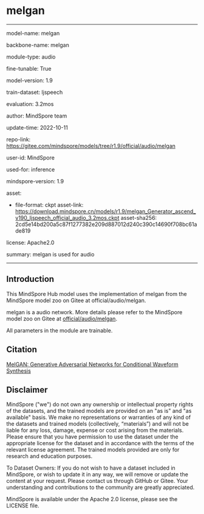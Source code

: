 # melgan

---

model-name: melgan

backbone-name: melgan

module-type: audio

fine-tunable: True

model-version: 1.9

train-dataset: ljspeech

evaluation: 3.2mos

author: MindSpore team

update-time: 2022-10-11

repo-link: <https://gitee.com/mindspore/models/tree/r1.9/official/audio/melgan>

user-id: MindSpore

used-for: inference

mindspore-version: 1.9

asset:

-
    file-format: ckpt
    asset-link: <https://download.mindspore.cn/models/r1.9/melgan_Generator_ascend_v190_ljspeech_official_audio_3.2mos.ckpt>
    asset-sha256: 2cd5e14bd200a5c87f1277382e209d887012d240c390c14690f708bc61ade819

license: Apache2.0

summary: melgan is used for audio

---

## Introduction

This MindSpore Hub model uses the implementation of melgan from the MindSpore model zoo on Gitee at official/audio/melgan.

melgan is a audio network. More details please refer to the MindSpore model zoo on Gitee at [official/audio/melgan](https://gitee.com/mindspore/models/blob/r1.9/official/audio/melgan/README.md).

All parameters in the module are trainable.

## Citation

[MelGAN: Generative Adversarial Networks for Conditional Waveform Synthesis](https://arxiv.org/pdf/1910.06711.pdf)

## Disclaimer

MindSpore ("we") do not own any ownership or intellectual property rights of the datasets, and the trained models are provided on an "as is" and "as available" basis. We make no representations or warranties of any kind of the datasets and trained models (collectively, “materials”) and will not be liable for any loss, damage, expense or cost arising from the materials. Please ensure that you have permission to use the dataset under the appropriate license for the dataset and in accordance with the terms of the relevant license agreement. The trained models provided are only for research and education purposes.

To Dataset Owners: If you do not wish to have a dataset included in MindSpore, or wish to update it in any way, we will remove or update the content at your request. Please contact us through GitHub or Gitee. Your understanding and contributions to the community are greatly appreciated.

MindSpore is available under the Apache 2.0 license, please see the LICENSE file.
